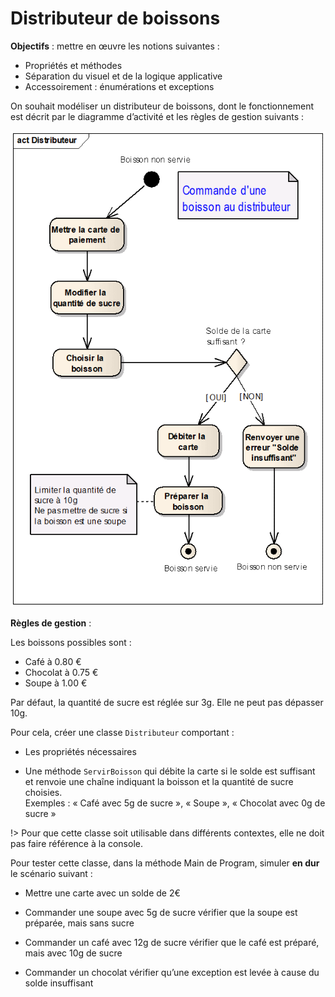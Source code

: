 # Distributeur de boissons

**Objectifs** : mettre en œuvre les notions suivantes :

-  Propriétés et méthodes
-  Séparation du visuel et de la logique applicative
-  Accessoirement : énumérations et exceptions

On souhait modéliser un distributeur de boissons, dont le fonctionnement
est décrit par le diagramme d’activité et les règles de gestion suivants :

![Diagramme activité distributeur boissons](images/distributeur-boissons.png)

**Règles de gestion** :

Les boissons possibles sont :
- Café à 0.80 €
- Chocolat à 0.75 €
- Soupe à 1.00 €

Par défaut, la quantité de sucre est réglée sur 3g. Elle ne peut pas dépasser 10g.

Pour cela, créer une classe `Distributeur` comportant :

-  Les propriétés nécessaires

-  Une méthode `ServirBoisson` qui débite la carte si le solde est
   suffisant et renvoie une chaîne indiquant la boisson et la quantité
   de sucre choisies.  
   Exemples : « Café avec 5g de sucre », « Soupe », « Chocolat avec 0g de sucre »

!> Pour que cette classe soit utilisable dans différents
contextes, elle ne doit pas faire référence à la console.

Pour tester cette classe, dans la méthode Main de Program, simuler **en dur** le scénario suivant :

-  Mettre une carte avec un solde de 2€

-  Commander une soupe avec 5g de sucre vérifier que la soupe est
   préparée, mais sans sucre

-  Commander un café avec 12g de sucre vérifier que le café est préparé,
   mais avec 10g de sucre

-  Commander un chocolat vérifier qu’une exception est levée à cause du
   solde insuffisant